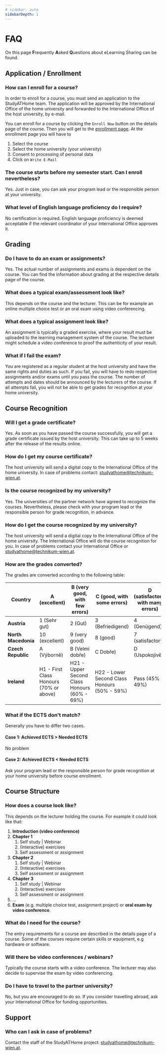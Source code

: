 ```yaml
---
# sidebar: auto
sidebarDepth: 1
---
```


# FAQ

On this page **F**requently **A**sked **Q**uestions about eLearning Sharing can be found.

## Application / Enrollment

### How can I enroll for a course?

In order to enroll for a course, you must send an application to the StudyATHome team. The application will be approved by the International Office of the home university and forwarded to the International Office of the host university, by e-mail.

You can enroll for a course by clicking the ```Enroll Now``` button on the details page of the course. Then you will get to the [enrollment page](/courses/enroll/). 
At the enrollment page you will have to 

1. Select the course
2. Select the home university (your university)
3. Consent to processing of personal data
4. Click on ```Write E-Mail```

### The course starts before my semester start. Can I enroll nevertheless?

Yes. Just in case, you can ask your program lead or the responsible person at your university.

### What level of English language proficiency do I require?

No certification is required. English language proficiency is deemed acceptable if the relevant coordinator of your International Office approves it.

## Grading

### Do I have to do an exam or assignments?

Yes. The actual number of assignments and exams is dependent on the course. You can find the information about grading at the respective details page of the course.

### What does a typical exam/assessment look like?

This depends on the course and the lecturer. This can be for example an online multiple choice test or an oral exam using video conferencing.  

### What does a typical assignment look like?

An assignment is typically a graded exercise, where your result must be uploaded to the learning management system of the course. The lecturer might schedule a video conference to proof the authenticity of your result.

### What if I fail the exam?

You are registered as a regular student at the host university and have the same rights and duties as such. If you fail, you will have to redo respective assignments and/or exams until you pass the course. The number of attempts and dates should be announced by the lecturers of the course. If all attempts fail, you will not be able to get grades for recognition at your home university.

## Course Recognition

### Will I get a grade certificate?

Yes. As soon as you have passed the course successfully, you will get a grade certificate issued by the host university. This can take up to 5 weeks after the release of the results online.

### How do I get my course certificate?

The host university will send a digital copy to the International Office of the home university.
In case of problems contact: [studyathome@technikum-wien.at](mailto:studyathome@technikum-wien.at).

### Is the course recognized by my university?

Yes. The universities of the partner network have agreed to recognize the courses. Nevertheless, please check with your program lead or the responsible person for grade recognition, in advance.

### How do I get the course recognized by my university?

The host university will send a digital copy to the International Office of the home university. The International Office will do the course recognition for you. In case of problems contact your International Office or [studyathome@technikum-wien.at](mailto:studyathome@technikum-wien.at).

### How are the grades converted?

The grades are converted according to the following table:

| Country             | A (excellent)                           | B (very good, with few errors)               | C (good, with some errors)                   | D (satisfactory, with many errors) | E (sufficient)   |
| ------------------- | --------------------------------------- | -------------------------------------------- | -------------------------------------------- | ---------------------------------- | ---------------- |
| **Austria**         | 1 (Sehr gut)                            | 2 (Gut)                                      | 3 (Befriedigend)                             | 4 (Genügend)                       | 4 (Genügend)     |
| **North Macedonia** | 10 (excellent)                          | 9 (very good)                                | 8 (good)                                     | 7 (satisfactory)                   | 6 (sufficient)   |
| **Czech Republic**  | A (Výborně)                             | B (Velmi dobře)                              | C Dobře)                                     | D (Uspokojivě)                     | E (Dostatečně)   |
| **Ireland**         | H1 - First Class Honours (70% or above) | H21 - Upper Second Class Honours (60% - 69%) | H22 - Lower Second Class Honours (50% - 59%) | Pass (45% - 49%)                   | Pass (40% - 44%) |

### What if the ECTS don't match?

Generally you have to differ two cases.

#### Case 1: Achieved ECTS > Needed ECTS

No problem

#### Case 2: Achieved ECTS < Needed ECTS

Ask your program lead or the responsible person for grade recognition at your home university before course enrollment.

## Course Structure

### How does a course look like?

This depends on the lecturer holding the course.
For example it could look like that:

1. **Introduction (video conference)**
2. **Chapter 1**
   1. Self study | Webinar
   2. (Interactive) exercises
   3. Self assessment or assignment
2. **Chapter 2**
   1. Self study | Webinar
   2. (Interactive) exercises
   3. Self assessment or assignment
2. **Chapter 3**
   1. Self study | Webinar
   2. (Interactive) exercises
   3. Self assessment or assignment
7. ...
8. **Exam** (e.g. multiple choice test, assignment project) or **oral exam by video conference**.

### What do I need for the course?

The entry requirements for a course are described in the details page of a course. Some of the courses require certain skills or equipment, e.g hardware or software.

### Will there be video conferences / webinars?

Typically the course starts with a video conference. The lecturer may also decide to supervise the exam by video conferencing.

### Do I have to travel to the partner university?

No, but you are encouraged to do so.
If you consider travelling abroad, ask your International Office for funding opportunities.

## Support

### Who can I ask in case of problems?

Contact the staff of the StudyATHome project: [studyathome@technikum-wien.at](mailto:studyathome@technikum-wien.at).
